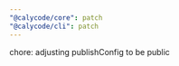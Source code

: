 ```yaml
---
"@calycode/core": patch
"@calycode/cli": patch
---
```


chore: adjusting publishConfig to be public
